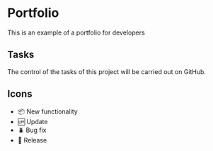 # Portfolio

This is an example of a portfolio for developers

## Tasks

The control of the tasks of this project will be carried out on GitHub. 

## Icons

- :package: New functionality
- :up: Update
- :beetle: Bug fix
- :checkered_flag: Release
